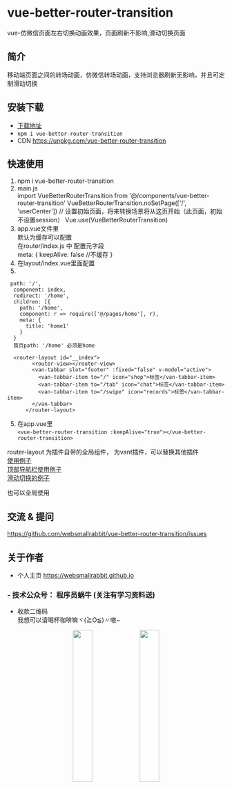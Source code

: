 # vue-better-router-transition
vue-仿微信页面左右切换动画效果，页面刷新不影响,滑动切换页面

## 简介

移动端页面之间的转场动画，仿微信转场动画，支持浏览器刷新无影响，并且可定制滑动切换

## 安装下载

- [下载地址](git@github.com:websmallrabbit/vue-better-router-transition.git)
- `npm i vue-better-router-transition`
- CDN https://unpkg.com/vue-better-router-transition

## 快速使用
1. npm i vue-better-router-transition
2. main.js  
import VueBetterRouterTransition from '@/components/vue-better-router-transition'
VueBetterRouterTransition.noSetPage(['/', 'userCenter']) // 设置初始页面，将来转换场景将从这页开始（此页面，初始不设置session）
Vue.use(VueBetterRouterTransition)
3. app.vue文件里
    <vue-better-router-transition :keepAlive="true"></vue-better-router-transition>   
    默认为缓存可以配置   
    在router/index.js
    中 配置元字段   
    meta: {
       keepAlive: false //不缓存
    }
4. 在layout/index.vue里面配置
5. 
```vue
 path: '/',
  component: index,
  redirect: '/home',
  children: [{
    path: '/home',
    component: r => require(['@/pages/home'], r),
    meta: {
      title: 'home1'
    }
  }
  首页path: '/home' 必须是home
```
```vue
  <router-layout id="__index">
        <router-view></router-view>
        <van-tabbar slot="footer" :fixed="false" v-model="active">
          <van-tabbar-item to="/" icon="shop">标签</van-tabbar-item>
          <van-tabbar-item to="/tab" icon="chat">标签</van-tabbar-item>
          <van-tabbar-item to="/swipe" icon="records">标签</van-tabbar-item>
        </van-tabbar>
      </router-layout>
```
5. 在app.vue里   
`<vue-better-router-transition :keepAlive="true"></vue-better-router-transition>`


router-layout 为插件自带的全局组件，<van-tabbar> 为vant插件，可以替换其他插件  
[使用例子](https://github.com/websmallrabbit/vue-better-router-transition/tree/master/src/pages/index.vue)  
[顶部导航栏使用例子](https://github.com/websmallrabbit/vue-better-router-transition/tree/master/src/pages/address.vue)  
 [滑动切换的例子](https://github.com/websmallrabbit/vue-better-router-transition/tree/master/src/pages/rate.vue)  
    
也可以全局使用  
<vue-slider></vue-slider>

## 交流 & 提问

https://github.com/websmallrabbit/vue-better-router-transition/issues

## 关于作者

- 个人主页
https://websmallrabbit.github.io
###  - 技术公众号： 程序员蜗牛 (关注有学习资料送)
- 收款二维码   
我想可以请喝杯咖啡嘛ヾ(≧O≦)〃嗷~
<center>
<img src='https://webrabbit.oss-cn-beijing.aliyuncs.com/WechatIMG51.jpeg' width="30%">
<img src='https://webrabbit.oss-cn-beijing.aliyuncs.com/zhifubao.jpeg' width="30%">
</center>






